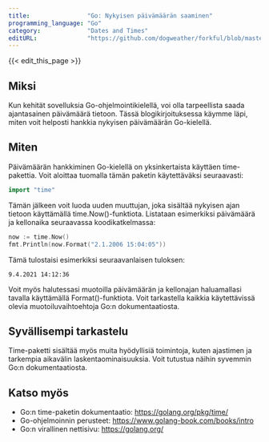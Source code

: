 ```yaml
---
title:                "Go: Nykyisen päivämäärän saaminen"
programming_language: "Go"
category:             "Dates and Times"
editURL:              "https://github.com/dogweather/forkful/blob/master/content/fi/go/getting-the-current-date.md"
---
```


{{< edit_this_page >}}

## Miksi

Kun kehität sovelluksia Go-ohjelmointikielellä, voi olla tarpeellista saada ajantasainen päivämäärä tietoon. Tässä blogikirjoituksessa käymme läpi, miten voit helposti hankkia nykyisen päivämäärän Go-kielellä.

## Miten

Päivämäärän hankkiminen Go-kielellä on yksinkertaista käyttäen time-pakettia. Voit aloittaa tuomalla tämän paketin käytettäväksi seuraavasti:

```Go 
import "time" 
```

Tämän jälkeen voit luoda uuden muuttujan, joka sisältää nykyisen ajan tietoon käyttämällä time.Now()-funktiota. Listataan esimerkiksi päivämäärä ja kellonaika seuraavassa koodikatkelmassa:

```Go 
now := time.Now() 
fmt.Println(now.Format("2.1.2006 15:04:05")) 
```

Tämä tulostaisi esimerkiksi seuraavanlaisen tuloksen:

```
9.4.2021 14:12:36
```

Voit myös halutessasi muotoilla päivämäärän ja kellonajan haluamallasi tavalla käyttämällä Format()-funktiota. Voit tarkastella kaikkia käytettävissä olevia muotoiluvaihtoehtoja Go:n dokumentaatiosta.

## Syvällisempi tarkastelu

Time-paketti sisältää myös muita hyödyllisiä toimintoja, kuten ajastimen ja tarkempia aikavälin laskentaominaisuuksia. Voit tutustua näihin syvemmin Go:n dokumentaatiosta.

## Katso myös

- Go:n time-paketin dokumentaatio: https://golang.org/pkg/time/
- Go-ohjelmoinnin perusteet: https://www.golang-book.com/books/intro
- Go:n virallinen nettisivu: https://golang.org/